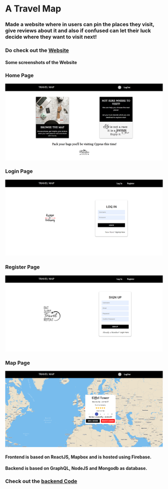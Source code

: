 # A Travel Map
### Made a website where in users can pin the places they visit, give reviews about it and also if confused can let their luck decide where they want to visit next!

### Do check out the [Website](https://travel-log-951f7.web.app/)

#### Some screenshots of the Website

### Home Page

![ScreenShot of Home Page](https://github.com/Arsh-ak7/travel-map-frontend-graphql/blob/master/sample-images/travel-map-home.png)

### Login Page

![ScreenShot of Login Page](https://github.com/Arsh-ak7/travel-map-frontend-graphql/blob/master/sample-images/travel-map-login.png)

### Register Page

![ScreenShot of Register Page](https://github.com/Arsh-ak7/travel-map-frontend-graphql/blob/master/sample-images/travel-map-register.png)

### Map Page

![ScreenShot of Map Page](https://github.com/Arsh-ak7/travel-map-frontend-graphql/blob/master/sample-images/travel-map.png)


#### Frontend is based on ReactJS, Mapbox and is hosted using Firebase.

#### Backend is based on GraphQL, NodeJS and Mongodb as database.

### Check out the [backend Code](https://github.com/Arsh-ak7/travel-map-backend-graphql)
